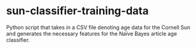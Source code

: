 # sun-classifier-training-data
Python script that takes in a CSV file denoting age data for the Cornell Sun and generates the necessary features for the Naïve Bayes article age classifier.
